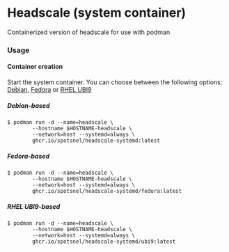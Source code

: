 Headscale (system container)
============================

Containerized version of headscale for use with podman

### Usage

#### Container creation
Start the system container. You can choose between the following options: [Debian](./#debian-based), [Fedora](./#fedora-based) or [RHEL UBI9](./#rhel-ubi9-based)

##### Debian-based
```
$ podman run -d --name=headscale \
        --hostname $HOSTNAME-headscale \
        --network=host --systemd=always \
        ghcr.io/spotsnel/headscale-systemd:latest
```

##### Fedora-based
```
$ podman run -d --name=headscale \
        --hostname $HOSTNAME-headscale \
        --network=host --systemd=always \
        ghcr.io/spotsnel/headscale-systemd/fedora:latest
```

##### RHEL UBI9-based
```
$ podman run -d --name=headscale \
        --hostname $HOSTNAME-headscale \
        --network=host --systemd=always \
        ghcr.io/spotsnel/headscale-systemd/ubi9:latest
```
